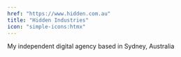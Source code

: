 ```yaml
---
href: "https://www.hidden.com.au"
title: "Hidden Industries"
icon: "simple-icons:htmx"
---
```



 My independent digital agency based in Sydney, Australia
